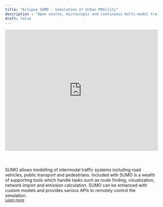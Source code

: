 ```yaml
---
title: "Eclipse SUMO - Simulation of Urban MObility"
description : "Open source, microscopic and continuous multi-modal traffic simulation package"
draft: false
---
```


<!-- Info Card -->
<!-- <div class="card" style="border: 1px solid rgba(0,0,0,.25) !important; margin-bottom: 40px;">
  <div class="card-header" style="font-weight:bold;">SUMO User Conference 2021</div>
  <div class="card-body">
  Submit your papers via EasyChair <a href="https://easychair.org/conferences/?conf=sumo2021"><b>here</b></a> - The Paper and Abstract Submission Deadline is now <b>Monday, May 17th, 2021</b>.
  </div>
</div> -->

<!-- YouTube Tutorial -->
<iframe width="100%" height="400" style="margin: 0 0 40px 0;"src="https://www.youtube.com/embed/aiOQbaB-pWo" frameborder="0" allow="accelerometer; autoplay; encrypted-media; gyroscope; picture-in-picture" allowfullscreen></iframe>

SUMO allows modelling of intermodal traffic systems including road vehicles, public transport and pedestrians. Included with SUMO is a wealth of supporting tools which handle tasks such as route finding, visualization, network import and emission calculation. SUMO can be enhanced with custom models and provides various APIs to remotely control the simulation.   
<small>[Learn more <i class="fas fa-angle-right"></i>](about)</small>